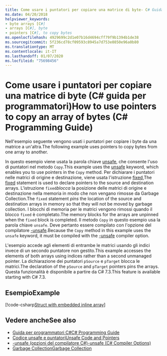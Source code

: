 ```yaml
---
title: Come usare i puntatori per copiare una matrice di byte- C# Guida alla programmazione
ms.date: 04/20/2018
helpviewer_keywords:
- byte arrays [C#]
- arrays [C#], byte
- pointers [C#], to copy bytes
ms.openlocfilehash: 4929699c2d1e07b16d4694cff79f9b1394b1de38
ms.sourcegitcommit: 5f236cd78cf09593c8945a7d753e0850e96a0b80
ms.translationtype: MT
ms.contentlocale: it-IT
ms.lasthandoff: 01/07/2020
ms.locfileid: "75698456"
---
```

# <a name="how-to-use-pointers-to-copy-an-array-of-bytes-c-programming-guide"></a><span data-ttu-id="5da94-102">Come usare i puntatori per copiare una matrice di byte (C# guida per programmatori)</span><span class="sxs-lookup"><span data-stu-id="5da94-102">How to use pointers to copy an array of bytes (C# Programming Guide)</span></span>

<span data-ttu-id="5da94-103">Nell'esempio seguente vengono usati i puntatori per copiare i byte da una matrice a un'altra.</span><span class="sxs-lookup"><span data-stu-id="5da94-103">The following example uses pointers to copy bytes from one array to another.</span></span>

<span data-ttu-id="5da94-104">In questo esempio viene usata la parola chiave [unsafe](../../language-reference/keywords/unsafe.md), che consente l'uso di puntatori nel metodo `Copy`.</span><span class="sxs-lookup"><span data-stu-id="5da94-104">This example uses the [unsafe](../../language-reference/keywords/unsafe.md) keyword, which enables you to use pointers in the `Copy` method.</span></span> <span data-ttu-id="5da94-105">Per dichiarare i puntatori nelle matrici di origine e destinazione, viene usata l'istruzione [fixed](../../language-reference/keywords/fixed-statement.md),</span><span class="sxs-lookup"><span data-stu-id="5da94-105">The [fixed](../../language-reference/keywords/fixed-statement.md) statement is used to declare pointers to the source and destination arrays.</span></span> <span data-ttu-id="5da94-106">L'istruzione `fixed`*blocca* la posizione delle matrici di origine e destinazione nella memoria in modo che non vengano rimosse da Garbage Collection.</span><span class="sxs-lookup"><span data-stu-id="5da94-106">The `fixed` statement *pins* the location of the source and destination arrays in memory so that they will not be moved by garbage collection.</span></span> <span data-ttu-id="5da94-107">I blocchi di memoria per le matrici vengono rimossi quando il blocco `fixed` è completato.</span><span class="sxs-lookup"><span data-stu-id="5da94-107">The memory blocks for the arrays are unpinned when the `fixed` block is completed.</span></span> <span data-ttu-id="5da94-108">Il metodo `Copy` in questo esempio usa la parola chiave `unsafe`. Deve pertanto essere compilato con l'opzione del compilatore [-unsafe](../../language-reference/compiler-options/unsafe-compiler-option.md).</span><span class="sxs-lookup"><span data-stu-id="5da94-108">Because the `Copy` method in this example uses the `unsafe` keyword, it must be compiled with the [-unsafe](../../language-reference/compiler-options/unsafe-compiler-option.md) compiler option.</span></span>

<span data-ttu-id="5da94-109">L'esempio accede agli elementi di entrambe le matrici usando gli indici invece di un secondo puntatore non gestito.</span><span class="sxs-lookup"><span data-stu-id="5da94-109">This example accesses the elements of both arrays using indices rather than a second unmanaged pointer.</span></span> <span data-ttu-id="5da94-110">La dichiarazione dei puntatori `pSource` e `pTarget` blocca le matrici.</span><span class="sxs-lookup"><span data-stu-id="5da94-110">The declaration of the `pSource` and `pTarget` pointers pins the arrays.</span></span> <span data-ttu-id="5da94-111">Questa funzionalità è disponibile a partire da C# 7.3.</span><span class="sxs-lookup"><span data-stu-id="5da94-111">This feature is available starting with C# 7.3.</span></span>

## <a name="example"></a><span data-ttu-id="5da94-112">Esempio</span><span class="sxs-lookup"><span data-stu-id="5da94-112">Example</span></span>

[!code-csharp[Struct with embedded inline array](../../../../samples/snippets/csharp/keywords/FixedKeywordExamples.cs#8)]

## <a name="see-also"></a><span data-ttu-id="5da94-113">Vedere anche</span><span class="sxs-lookup"><span data-stu-id="5da94-113">See also</span></span>

- [<span data-ttu-id="5da94-114">Guida per programmatori C#</span><span class="sxs-lookup"><span data-stu-id="5da94-114">C# Programming Guide</span></span>](../index.md)
- [<span data-ttu-id="5da94-115">Codice unsafe e puntatori</span><span class="sxs-lookup"><span data-stu-id="5da94-115">Unsafe Code and Pointers</span></span>](index.md)
- [<span data-ttu-id="5da94-116">-unsafe (opzioni del compilatore C#)</span><span class="sxs-lookup"><span data-stu-id="5da94-116">-unsafe (C# Compiler Options)</span></span>](../../language-reference/compiler-options/unsafe-compiler-option.md)
- [<span data-ttu-id="5da94-117">Garbage Collection</span><span class="sxs-lookup"><span data-stu-id="5da94-117">Garbage Collection</span></span>](../../../standard/garbage-collection/index.md)
